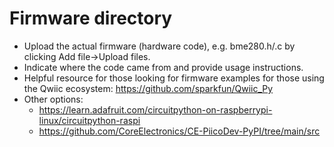 # Firmware directory
- Upload the actual firmware (hardware code), e.g. bme280.h/.c by clicking Add file->Upload files.   
- Indicate where the code came from and provide usage instructions.   
- Helpful resource for those looking for firmware examples for those using the Qwiic ecosystem: https://github.com/sparkfun/Qwiic_Py
- Other options:
  - https://learn.adafruit.com/circuitpython-on-raspberrypi-linux/circuitpython-raspi
  - https://github.com/CoreElectronics/CE-PiicoDev-PyPI/tree/main/src   

